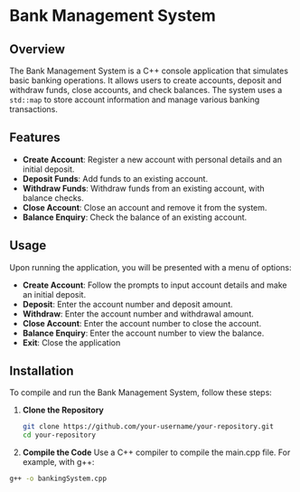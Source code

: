# Bank Management System

## Overview

The Bank Management System is a C++ console application that simulates basic banking operations. It allows users to create accounts, deposit and withdraw funds, close accounts, and check balances. The system uses a `std::map` to store account information and manage various banking transactions.

## Features

- **Create Account**: Register a new account with personal details and an initial deposit.
- **Deposit Funds**: Add funds to an existing account.
- **Withdraw Funds**: Withdraw funds from an existing account, with balance checks.
- **Close Account**: Close an account and remove it from the system.
- **Balance Enquiry**: Check the balance of an existing account.


## Usage
Upon running the application, you will be presented with a menu of options:
- **Create Account**: Follow the prompts to input account details and make an initial deposit.
- **Deposit**: Enter the account number and deposit amount.
- **Withdraw**: Enter the account number and withdrawal amount.
- **Close Account**: Enter the account number to close the account.
- **Balance Enquiry**: Enter the account number to view the balance.
- **Exit**: Close the application

  
## Installation
To compile and run the Bank Management System, follow these steps:

1. **Clone the Repository**

   ```sh
   git clone https://github.com/your-username/your-repository.git
   cd your-repository

2. **Compile the Code**
Use a C++ compiler to compile the main.cpp file. For example, with g++:

```sh
g++ -o bankingSystem.cpp



